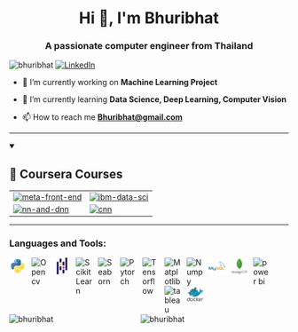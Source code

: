 <!-- ![MasterHead](https://media3.giphy.com/media/qgQUggAC3Pfv687qPC/giphy.gif?cid=790b76114c4f88de8404cc952084c621f491601da9505fda&rid=giphy.gif&ct=g) -->
<h1 align="center">Hi 👋, I'm Bhuribhat</h1>
<h3 align="center">A passionate computer engineer from Thailand</h3>
<!-- <img align="right" alt="Coding" width="400" src="https://media3.giphy.com/media/qgQUggAC3Pfv687qPC/giphy.gif?cid=790b76114c4f88de8404cc952084c621f491601da9505fda&rid=giphy.gif&ct=g"> -->


<p align="left"> 
  <img src="https://komarev.com/ghpvc/?username=bhuribhat&label=Profile%20views&color=0e75b6&style=flat" alt="bhuribhat" /> 
  <a href = "https://www.linkedin.com/in/bhuribhat-ratanasanguanvongs/"><img src="https://img.shields.io/badge/Bhuribhat-%230A66C2.svg?style=plastic&logo=linkedin&logoColor=white" alt="LinkedIn"/></a>
</p>

- 🔭 I’m currently working on **Machine Learning Project**

- 🌱 I’m currently learning **Data Science, Deep Learning, Computer Vision**

- 📫 How to reach me **Bhuribhat@gmail.com**

---

<details open> 
  <summary><h2>📘 Coursera Courses</h2></summary>

  <table>
    <tr>
      <td><a href="https://github.com/Bhuribhat/Meta-Front-End-Developer"><img style="display:block;" width="100%" height="100%" src="https://github-readme-stats.vercel.app/api/pin/?username=Bhuribhat&repo=Meta-Front-End-Developer&theme=react&bg_color=1F222E&title_color=F85D7F&hide_border=true&icon_color=F8D866&show_icons=false" alt="meta-front-end"></a></td>
      <td><a href="https://github.com/Bhuribhat/IBM-Data-Science"><img style="display:block;" width="100%" height="100%" src="https://github-readme-stats.vercel.app/api/pin/?username=Bhuribhat&repo=IBM-Data-Science&theme=react&bg_color=1F222E&title_color=F85D7F&hide_border=true&icon_color=F8D866&show_icons=false" alt="ibm-data-sci"></a></td>
    </tr>
    <tr>
      <td><a href="https://github.com/Bhuribhat/Neural-Networks-and-Deep-Learning"><img style="display:block;" width="100%" height="100%" src="https://github-readme-stats.vercel.app/api/pin/?username=Bhuribhat&repo=Neural-Networks-and-Deep-Learning&theme=react&bg_color=1F222E&title_color=F85D7F&hide_border=true&icon_color=F8D866&show_icons=false" alt="nn-and-dnn"></a></td>
      <td><a href="https://github.com/Bhuribhat/Convolution-Neural-Network"><img style="display:block;" width="100%" height="100%" src="https://github-readme-stats.vercel.app/api/pin/?username=Bhuribhat&repo=Convolution-Neural-Network&theme=react&bg_color=1F222E&title_color=F85D7F&hide_border=true&icon_color=F8D866&show_icons=false" alt="cnn"></a></td>
    </tr>
  </table>

</details>

---

<h3 align="left">Languages and Tools:</h3>
<img align="left" alt="Python"      width="30px" style="padding-right:10px;" src="https://raw.githubusercontent.com/devicons/devicon/master/icons/python/python-original.svg"/>
<img align="left" alt="Opencv"      width="30px" style="padding-right:10px;" src="https://www.vectorlogo.zone/logos/opencv/opencv-icon.svg" />
<img align="left" alt="Pandas"      width="30px" style="padding-right:10px;" src="https://raw.githubusercontent.com/devicons/devicon/2ae2a900d2f041da66e950e4d48052658d850630/icons/pandas/pandas-original.svg" />
<img align="left" alt="ScikitLearn" width="30px" style="padding-right:10px;" src="https://upload.wikimedia.org/wikipedia/commons/0/05/Scikit_learn_logo_small.svg" />
<img align="left" alt="Seaborn"     width="30px" style="padding-right:10px;" src="https://seaborn.pydata.org/_images/logo-mark-lightbg.svg" />
<img align="left" alt="Pytorch"     width="30px" style="padding-right:10px;" src="https://www.vectorlogo.zone/logos/pytorch/pytorch-icon.svg" />
<img align="left" alt="Tensorflow"  width="30px" style="padding-right:10px;" src="https://www.vectorlogo.zone/logos/tensorflow/tensorflow-icon.svg" />
<img align="left" alt="Matplotlib"  width="30px" style="padding-right:10px;" src="https://upload.wikimedia.org/wikipedia/commons/thumb/0/01/Created_with_Matplotlib-logo.svg/1024px-Created_with_Matplotlib-logo.svg.png" />
<img align="left" alt="Numpy"       width="30px" style="padding-right:10px;" src="https://seeklogo.com/images/N/numpy-logo-479C24EC79-seeklogo.com.png" />
<img align="left" alt="mySQL"       width="30px" style="padding-right:10px;" src="https://raw.githubusercontent.com/devicons/devicon/master/icons/mysql/mysql-original-wordmark.svg" />
<img align="left" alt="MongoDB"     width="30px" style="padding-right:10px;" src="https://raw.githubusercontent.com/devicons/devicon/master/icons/mongodb/mongodb-original-wordmark.svg" />
<img align="left" alt="power bi"    width="30px" style="padding-right:10px;" src="https://logos-world.net/wp-content/uploads/2022/02/Microsoft-Power-BI-Symbol.png" />
<img align="left" alt="tableau"     width="30px" style="padding-right:10px;" src="https://logos-world.net/wp-content/uploads/2021/10/Tableau-Emblem.png" />
<img align="left" alt="docker"      width="30px" style="padding-right:10px;" src="https://raw.githubusercontent.com/devicons/devicon/master/icons/docker/docker-original-wordmark.svg" />
<br />

#

<img align="left" width="47%" src="https://github-readme-stats-git-masterrstaa-rickstaa.vercel.app/api?username=bhuribhat&show_icons=true&locale=en&theme=tokyonight" alt="bhuribhat" />
<img align="left" width="47%" src="https://github-readme-streak-stats.herokuapp.com/?user=bhuribhat&&theme=tokyonight" alt="bhuribhat" />

<!-- <p><img align="right" src="https://github-readme-stats.vercel.app/api/top-langs?username=bhuribhat&show_icons=true&locale=en&layout=compact&theme=tokyonight" alt="bhuribhat" /></p> -->
